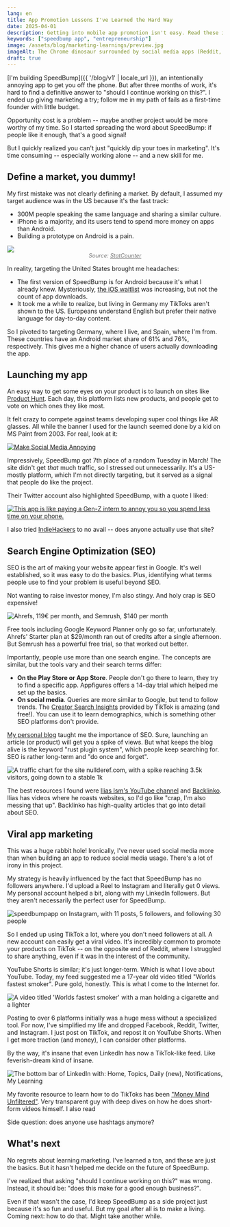 ```yaml
---
lang: en
title: App Promotion Lessons I've Learned the Hard Way
date: 2025-04-01
description: Getting into mobile app promotion isn't easy. Read these ideas to launch your app, define a strategy, learn about SEO, and do viral marketing.
keywords: ["speedbump app", "entrepreneurship"]
image: /assets/blog/marketing-learnings/preview.jpg
imageAlt: The Chrome dinosaur surrounded by social media apps (Reddit, TikTok, LinkedIn, YouTube, SnapChat, X, Instagram) with a vignette effect.
draft: true
---
```


<style>
.credits {
  display: inline-block;
  width: 100%;
  text-align: center;
  opacity: 0.6;
  font-size: 0.8rem;
}
</style>

[I'm building SpeedBump]({{ '/blog/v1' | locale_url }}), an intentionally annoying app to get you off the phone. But after three months of work, it's hard to find a definitive answer to "should I continue working on this?". I ended up giving marketing a try; follow me in my path of fails as a first-time founder with little budget.

Opportunity cost is a problem -- maybe another project would be more worthy of my time. So I started spreading the word about SpeedBump: if people like it enough, that's a good signal!

But I quickly realized you can't just "quickly dip your toes in marketing". It's time consuming -- especially working alone -- and a new skill for me.

## Define a market, you dummy!

My first mistake was not clearly defining a market. By default, I assumed my target audience was in the US because it's the fast track:

- 300M people speaking the same language and sharing a similar culture.
- iPhone is a majority, and its users tend to spend more money on apps than Android.
- Building a prototype on Android is a pain.

![](android_vs_ios_statistics.png)
<span class="credits">*Source: [StatCounter](https://gs.statcounter.com/os-market-share/mobile/united-states-of-america)*</span>

In reality, targeting the United States brought me headaches:

* The first version of SpeedBump is for Android because it's what I already knew. Mysteriously, [the iOS waitlist](https://forms.gle/HoBqN2URBBnBpva46) was increasing, but not the count of app downloads.
* It took me a while to realize, but living in Germany my TikToks aren't shown to the US. Europeans understand English but prefer their native language for day-to-day content.

So I pivoted to targeting Germany, where I live, and Spain, where I'm from. These countries have an Android market share of 61% and 76%, respectively. This gives me a higher chance of users actually downloading the app.

## Launching my app

An easy way to get some eyes on your product is to launch on sites like [Product Hunt](https://www.producthunt.com/). Each day, this platform lists new products, and people get to vote on which ones they like most.

It felt crazy to compete against teams developing super cool things like AR glasses. All while the banner I used for the launch seemed done by a kid on MS Paint from 2003. For real, look at it:

<a href="https://www.producthunt.com/products/speedbump" target="_blank">![Make Social Media Annoying](/en/blog/marketing-learnings/product_hunt_banner.png)</a>

Impressively, SpeedBump got 7th place of a random Tuesday in March! The site didn't get *that* much traffic, so I stressed out unnecessarily. It's a US-mostly platform, which I'm not directly targeting, but it served as a signal that people do like the project.

Their Twitter account also highlighted SpeedBump, with a quote I liked:

<a href="https://x.com/ProductHunt/status/1897210505183576167" target="_blank">![This app is like paying a Gen-Z intern to annoy you so you spend less time on your phone.](/en/blog/marketing-learnings/product_hunt_tweet.png)</a>

I also tried [IndieHackers](https://www.indiehackers.com/) to no avail -- does anyone actually use that site?

## Search Engine Optimization (SEO)

SEO is the art of making your website appear first in Google. It's well established, so it was easy to do the basics. Plus, identifying what terms people use to find your problem is useful beyond SEO.

Not wanting to raise investor money, I'm also stingy. And holy crap is SEO expensive!

![Ahrefs, 119€ per month, and Semrush, $140 per month](seo_pricing.jpg)

Free tools including Google Keyword Planner only go so far, unfortunately. Ahrefs' Starter plan at $29/month ran out of credits after a single afternoon. But Semrush has a powerful free trial, so that worked out better.

Importantly, people use more than one search engine. The concepts are similar, but the tools vary and their search terms differ:

* **On the Play Store or App Store**. People don't go there to learn, they try to find a specific app. Appfigures offers a 14-day trial which helped me set up the basics.
* **On social media**. Queries are more similar to Google, but tend to follow trends. The [Creator Search Insights](https://newsroom.tiktok.com/en-us/creator-search-insights) provided by TikTok is amazing (and free!). You can use it to learn demographics, which is something other SEO platforms don't provide.

[My personal blog](https://nullderef.com/) taught me the importance of SEO. Sure, launching an article (or product) will get you a spike of views. But what keeps the blog alive is the keyword "rust plugin system", which people keep searching for. SEO is rather long-term and "do once and forget".

![A traffic chart for the site nullderef.com, with a spike reaching 3.5k visitors, going down to a stable 1k](nullderef_traffic.png)

The best resources I found were [Ilias Ism's YouTube channel](https://www.youtube.com/@illyism) and [Backlinko](https://backlinko.com/). Ilias has videos where he roasts websites, so I'd go like "crap, I'm also messing that up". Backlinko has high-quality articles that go into detail about SEO.

## Viral app marketing

This was a huge rabbit hole! Ironically, I've never used social media more than when building an app to reduce social media usage. There's a lot of irony in this project.

My strategy is heavily influenced by the fact that SpeedBump has no followers anywhere. I'd upload a Reel to Instagram and literally get 0 views. My personal account helped a bit, along with my LinkedIn followers. But they aren't necessarily the perfect user for SpeedBump.

![speedbumpapp on Instagram, with 11 posts, 5 followers, and following 30 people](instagram_followers.jpg)

So I ended up using TikTok a lot, where you don't need followers at all. A new account can easily get a viral video. It's incredibly common to promote your products on TikTok -- on the opposite end of Reddit, where I struggled to share anything, even if it was in the interest of the community.

YouTube Shorts is similar; it's just longer-term. Which is what I love about YouTube. Today, my feed suggested me a 17-year old video titled "Worlds fastest smoker". Pure gold, honestly. This is what I come to the Internet for.

![A video titled 'Worlds fastest smoker' with a man holding a cigarette and a lighter](worlds_fastest_smoker_youtube_video.png)

Posting to over 6 platforms initially was a huge mess without a specialized tool. For now, I've simplified my life and dropped Facebook, Reddit, Twitter, and Instagram. I just post on TikTok, and repost it on YouTube Shorts. When I get more traction (and money), I can consider other platforms.

By the way, it's insane that even LinkedIn has now a TikTok-like feed. Like feverish-dream kind of insane.

![The bottom bar of LinkedIn with: Home, Topics, Daily (new), Notifications, My Learning](linkedin_short_form_video.png)

My favorite resource to learn how to do TikToks has been ["Money Mind Unfiltered"](https://www.youtube.com/@moneymindunfiltered). Very transparent guy with deep dives on how he does short-form videos himself. I also read

Side question: does anyone use hashtags anymore?

## What's next

No regrets about learning marketing. I've learned a ton, and these are just the basics. But it hasn't helped me decide on the future of SpeedBump.

I've realized that asking "should I continue working on this?" was wrong. Instead, it should be: "does this make for a good enough business?".

Even if that wasn't the case, I'd keep SpeedBump as a side project just because it's so fun and useful. But my goal after all is to make a living. Coming next: how to do that. Might take another while.
